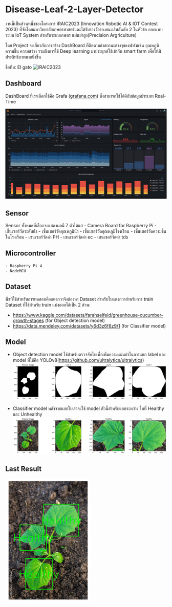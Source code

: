 # Disease-Leaf-2-Layer-Detector
งานนี้เป็นส่วนหนึ่งของโครงการ iRAIC2023 (Innovation Robotic AI & IOT Contest 2023) ที่จัดโดยมหาวิทยาลัยเกษตรศาสตร์และได้รับรางวัลรองชนะเริศอันดับ 2 ในหัวข้อ ออกแบบระบบ IoT System สำหรับระบบเกษตร
แม่นยำสูง(Precision Argriculture)

โดย Project จะเกี่ยวกับการสร้าง DashBoard ที่ติดตามค่าสถานะต่างๆของฟาร์มเช่น อุณหภูมิ ความชื้น ความสว่าง รวมถึงการใช้ Deep learning มาประยุกต์ใช้เข้ากับ smart farm เพื่อให้มีประสิทธิภาพมากยิ่งขึ้น

ชื่อทีม: El gato
    ![iRAIC2023](images/iRAIC2023.png)

## Dashboard

DashBoard ที่เราเลือกใช้คือ Grafa ([grafana.com](https://grafana.com)) ซึ่งสามารถใช้ได้ดีกับข้อมูลประเภท Real-Time

![Grafana Dashboard](images/grafana-dashboard-english.png)

    

## Sensor

Sensor ทั้งหมดที่เลือกจะแสดงผลมี 7 ตัวได้แก่
    - Camera Board for Raspberry Pi
    - เซ็นเซอร์วัดระดับน้ำ
    - เซ็นเซอร์วัดอุณหภูมิน้ำ
    - เซ็นเซอร์วัดอุณหภูมิโรงเรือน
    - เซ็นเซอร์วัดความชื้นในโรงเรือน
    - เซนเซอร์วัดค่า PH
    - เซนเซอร์วัดค่า ec
    - เซนเซอร์วัดค่า tds

## Microcontroller
    - Raspberry Pi 4
    - NodeMCU
    
## Dataset
พืชที่ใช้สำหรับการทดสอบคือแตงกวาจึงต้องหา Dataset สำหรับใบแตงกวาสำหรับการ train
Dataset ที่ใช้สำหรับ train แบ่งออกได้เป็น 2 ส่วน:
  - https://www.kaggle.com/datasets/farahseifeld/greenhouse-cucumber-growth-stages (for Object detection model)
  - https://data.mendeley.com/datasets/y6d3z6f8z9/1 (for Classifier model) 

## Model
  - Object detection model ใช้สำหรับตรวจจับใบเพื่อเพิ่มความแม่นยำในการแยก label และ model ที่ใช้คือ YOLOv8(https://github.com/ultralytics/ultralytics)
        ![Yolo Result](images/Yoloresult.png)
    
  - Classifier model หลังจากแยกใบเราจะใช้ model ตัวนี้สำหรับแยกระหว่าง ใบที่ Healthy  และ Unhealthy
        ![Image](images/Classifierresult.png)

## Last Result  
![Result](images/result.png)





